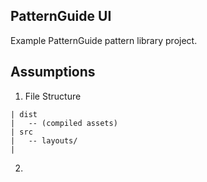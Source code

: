 PatternGuide UI
---

Example PatternGuide pattern library project.

## Assumptions

1. File Structure

  ```text
  | dist
  |   -- (compiled assets)
  | src  
  |   -- layouts/
  |
  ```
2.
